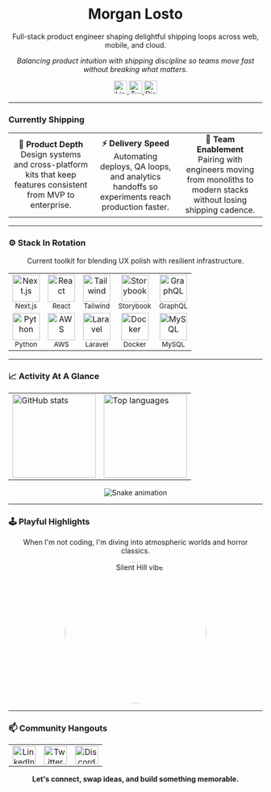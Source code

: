<h1 align="center">Morgan Losto</h1>
<p align="center">Full-stack product engineer shaping delightful shipping loops across web, mobile, and cloud.</p>
<p align="center"><em>Balancing product intuition with shipping discipline so teams move fast without breaking what matters.</em></p>

<div align="center">
  <a href="https://www.linkedin.com/in/omar-ech-chenygry/" target="_blank">
    <img src="https://img.shields.io/badge/Connect-0A66C2?style=for-the-badge&logo=linkedin&logoColor=white" height="26" alt="LinkedIn" />
  </a>
  <a href="https://twitter.com/morganLosto" target="_blank">
    <img src="https://img.shields.io/badge/DM-111827?style=for-the-badge&logo=x&logoColor=white" height="26" alt="Twitter" />
  </a>
  <a href="https://discordapp.com/users/morganLosto" target="_blank">
    <img src="https://img.shields.io/badge/Discord-5865F2?style=for-the-badge&logo=discord&logoColor=white" height="26" alt="Discord" />
  </a>
</div>

---

### Currently Shipping

<table align="center">
  <tr>
    <td align="center" width="33%">
      <strong>🧭 Product Depth</strong>
      <br />Design systems and cross-platform kits that keep features consistent from MVP to enterprise.
    </td>
    <td align="center" width="33%">
      <strong>⚡ Delivery Speed</strong>
      <br />Automating deploys, QA loops, and analytics handoffs so experiments reach production faster.
    </td>
    <td align="center" width="33%">
      <strong>🤝 Team Enablement</strong>
      <br />Pairing with engineers moving from monoliths to modern stacks without losing shipping cadence.
    </td>
  </tr>
</table>

---

### ⚙️ Stack In Rotation

<p align="center">Current toolkit for blending UX polish with resilient infrastructure.</p>

<table align="center">
  <tr>
    <td align="center"><img src="https://skillicons.dev/icons?i=nextjs" height="54" alt="Next.js" /><br /><sub>Next.js</sub></td>
    <td align="center"><img src="https://skillicons.dev/icons?i=react" height="54" alt="React" /><br /><sub>React</sub></td>
    <td align="center"><img src="https://skillicons.dev/icons?i=tailwind" height="54" alt="Tailwind" /><br /><sub>Tailwind</sub></td>
    <td align="center"><img src="https://cdn.jsdelivr.net/gh/devicons/devicon/icons/storybook/storybook-original.svg" height="54" alt="Storybook" /><br /><sub>Storybook</sub></td>
    <td align="center"><img src="https://skillicons.dev/icons?i=graphql" height="54" alt="GraphQL" /><br /><sub>GraphQL</sub></td>
  </tr>
  <tr>
    <td align="center"><img src="https://skillicons.dev/icons?i=python" height="54" alt="Python" /><br /><sub>Python</sub></td>
    <td align="center"><img src="https://skillicons.dev/icons?i=aws" height="54" alt="AWS" /><br /><sub>AWS</sub></td>
    <td align="center"><img src="https://cdn.jsdelivr.net/gh/devicons/devicon/icons/laravel/laravel-original.svg" height="54" alt="Laravel" /><br /><sub>Laravel</sub></td>
    <td align="center"><img src="https://cdn.jsdelivr.net/gh/devicons/devicon/icons/docker/docker-original.svg" height="54" alt="Docker" /><br /><sub>Docker</sub></td>
    <td align="center"><img src="https://cdn.jsdelivr.net/gh/devicons/devicon/icons/mysql/mysql-original.svg" height="54" alt="MySQL" /><br /><sub>MySQL</sub></td>
  </tr>
</table>

---

### 📈 Activity At A Glance

<div align="center">

  <table>
    <tr>
      <td>
        <img src="https://github-readme-stats.vercel.app/api?username=morganLosto&show_icons=true&include_all_commits=true&count_private=true&theme=tokyonight&hide_border=true" height="165" alt="GitHub stats" />
      </td>
      <td>
        <img src="https://github-readme-stats.vercel.app/api/top-langs?username=morganLosto&layout=compact&langs_count=6&theme=tokyonight&hide_border=true" height="165" alt="Top languages" />
      </td>
    </tr>
  </table>

</div>

<p align="center">
  <img src="https://raw.githubusercontent.com/maurodesouza/profile-readme-generator/refs/heads/main/public/assets/snake.svg" alt="Snake animation" />
</p>

---

### 🕹️ Playful Highlights

<p align="center">When I'm not coding, I'm diving into atmospheric worlds and horror classics.</p>

<div align="center">
  <img src="https://media1.tenor.com/m/xN38OrcWfHwAAAAC/james-sunderland-silent-hill-2.gif" 
       alt="Silent Hill vibe" 
       width="280" 
       loading="lazy"
       style="border-radius: 50%;" />
</div>


---

### 📫 Community Hangouts

<div align="center">
  <table>
    <tr>
      <td align="center">
        <a href="https://www.linkedin.com/in/morganLosto" target="_blank">
          <img src="https://raw.githubusercontent.com/maurodesouza/profile-readme-generator/master/src/assets/icons/social/linkedin/default.svg" width="46" height="36" alt="LinkedIn" />
        </a>
      </td>
      <td align="center">
        <a href="https://twitter.com/morganLosto" target="_blank">
          <img src="https://raw.githubusercontent.com/maurodesouza/profile-readme-generator/master/src/assets/icons/social/twitter/default.svg" width="46" height="36" alt="Twitter" />
        </a>
      </td>
      <td align="center">
        <a href="https://discordapp.com/users/morganLosto" target="_blank">
          <img src="https://raw.githubusercontent.com/maurodesouza/profile-readme-generator/master/src/assets/icons/social/discord/default.svg" width="46" height="36" alt="Discord" />
        </a>
      </td>
    </tr>
  </table>
</div>

<p align="center">
  <strong>Let's connect, swap ideas, and build something memorable.</strong>
</p>
